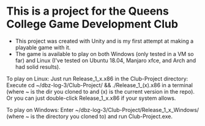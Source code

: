 # This is a project for the Queens College Game Development Club
- This project was created with Unity and is my first attempt at making a playable game with it.
- The game is available to play on both Windows (only tested in a VM so far) and Linux (I've tested on Ubuntu 18.04, Manjaro xfce, and Arch and had solid results).


To play on Linux: 
Just run Release_1_x.x86 in the Club-Project directory: Execute cd ~/dbz-log-3/Club-Project/ && ./Release_1_(x).x86 in a terminal (where ~ is the dir you cloned to and (x) is the current version in the repo).
Or you can just double-click Release_1_x.x86 if your system allows.
				  

To play on Windows: 
Enter ~/dbz-log-3/Club-Project/Release_1_x_Windows/ (where ~ is the directory you cloned to) and run Club-Project.exe.


